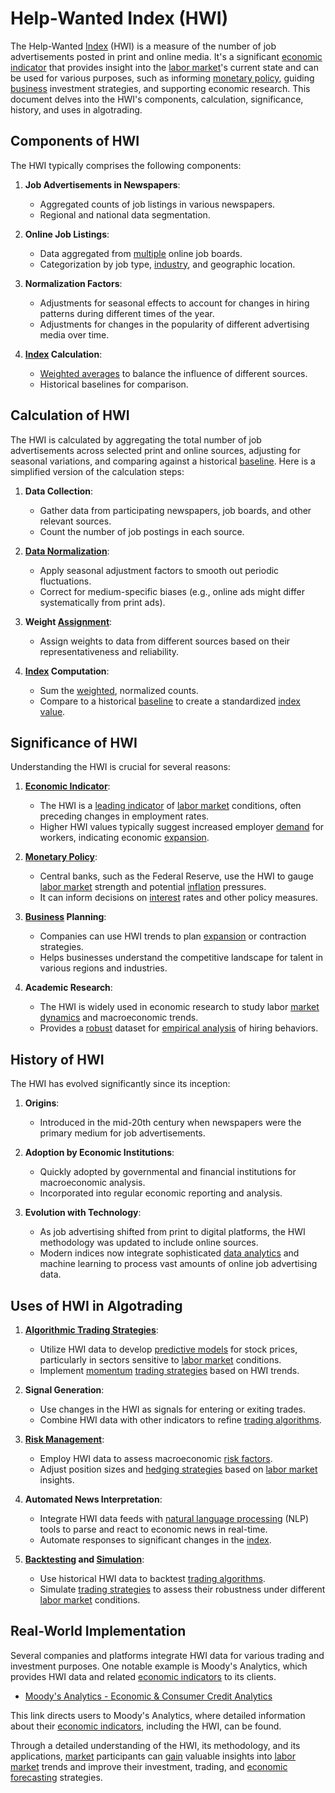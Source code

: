 # Help-Wanted Index (HWI)

The Help-Wanted [Index](../i/index.md) (HWI) is a measure of the number of job advertisements posted in print and online media. It's a significant [economic indicator](../e/economic_indicator.md) that provides insight into the [labor market](../l/labor_market.md)'s current state and can be used for various purposes, such as informing [monetary policy](../m/monetary_policy.md), guiding [business](../b/business.md) investment strategies, and supporting economic research. This document delves into the HWI's components, calculation, significance, history, and uses in algotrading.

## Components of HWI

The HWI typically comprises the following components:

1. **Job Advertisements in Newspapers**:
   - Aggregated counts of job listings in various newspapers.
   - Regional and national data segmentation.

2. **Online Job Listings**:
   - Data aggregated from [multiple](../m/multiple.md) online job boards.
   - Categorization by job type, [industry](../i/industry.md), and geographic location.

3. **Normalization Factors**:
   - Adjustments for seasonal effects to account for changes in hiring patterns during different times of the year.
   - Adjustments for changes in the popularity of different advertising media over time.

4. **[Index](../i/index.md) Calculation**:
   - [Weighted averages](../w/weighted_averages_in_trading.md) to balance the influence of different sources.
   - Historical baselines for comparison.

## Calculation of HWI

The HWI is calculated by aggregating the total number of job advertisements across selected print and online sources, adjusting for seasonal variations, and comparing against a historical [baseline](../b/baseline.md). Here is a simplified version of the calculation steps:

1. **Data Collection**:
   - Gather data from participating newspapers, job boards, and other relevant sources.
   - Count the number of job postings in each source.

2. **[Data Normalization](../d/data_normalization.md)**:
   - Apply seasonal adjustment factors to smooth out periodic fluctuations.
   - Correct for medium-specific biases (e.g., online ads might differ systematically from print ads).

3. **Weight [Assignment](../a/assignment.md)**:
   - Assign weights to data from different sources based on their representativeness and reliability.
  
4. **[Index](../i/index.md) Computation**:
   - Sum the [weighted](../w/weighted.md), normalized counts.
   - Compare to a historical [baseline](../b/baseline.md) to create a standardized [index](../i/index.md) [value](../v/value.md).

## Significance of HWI

Understanding the HWI is crucial for several reasons:

1. **[Economic Indicator](../e/economic_indicator.md)**:
   - The HWI is a [leading indicator](../l/leading_indicator.md) of [labor market](../l/labor_market.md) conditions, often preceding changes in employment rates.
   - Higher HWI values typically suggest increased employer [demand](../d/demand.md) for workers, indicating economic [expansion](../e/expansion.md).

2. **[Monetary Policy](../m/monetary_policy.md)**:
   - Central banks, such as the Federal Reserve, use the HWI to gauge [labor market](../l/labor_market.md) strength and potential [inflation](../i/inflation.md) pressures.
   - It can inform decisions on [interest](../i/interest.md) rates and other policy measures.

3. **[Business](../b/business.md) Planning**:
   - Companies can use HWI trends to plan [expansion](../e/expansion.md) or contraction strategies.
   - Helps businesses understand the competitive landscape for talent in various regions and industries.

4. **Academic Research**:
   - The HWI is widely used in economic research to study labor [market dynamics](../m/market_dynamics.md) and macroeconomic trends.
   - Provides a [robust](../r/robust.md) dataset for [empirical analysis](../e/empirical_analysis_in_trading.md) of hiring behaviors.

## History of HWI

The HWI has evolved significantly since its inception:

1. **Origins**:
   - Introduced in the mid-20th century when newspapers were the primary medium for job advertisements.

2. **Adoption by Economic Institutions**:
   - Quickly adopted by governmental and financial institutions for macroeconomic analysis.
   - Incorporated into regular economic reporting and analysis.

3. **Evolution with Technology**:
   - As job advertising shifted from print to digital platforms, the HWI methodology was updated to include online sources.
   - Modern indices now integrate sophisticated [data analytics](../d/data_analytics.md) and machine learning to process vast amounts of online job advertising data.

## Uses of HWI in Algotrading

1. **[Algorithmic Trading Strategies](../a/algorithmic_trading_strategies.md)**:
   - Utilize HWI data to develop [predictive models](../p/predictive_models_in_trading.md) for stock prices, particularly in sectors sensitive to [labor market](../l/labor_market.md) conditions.
   - Implement [momentum](../m/momentum.md) [trading strategies](../t/trading_strategies.md) based on HWI trends.

2. **Signal Generation**:
   - Use changes in the HWI as signals for entering or exiting trades.
   - Combine HWI data with other indicators to refine [trading algorithms](../t/trading_algorithms.md).

3. **[Risk Management](../r/risk_management.md)**:
   - Employ HWI data to assess macroeconomic [risk factors](../r/risk_factors_in_trading.md).
   - Adjust position sizes and [hedging strategies](../h/hedging_strategies.md) based on [labor market](../l/labor_market.md) insights.

4. **Automated News Interpretation**:
   - Integrate HWI data feeds with [natural language processing](../n/natural_language_processing_(nlp)_in_trading.md) (NLP) tools to parse and react to economic news in real-time.
   - Automate responses to significant changes in the [index](../i/index.md).

5. **[Backtesting](../b/backtesting.md) and [Simulation](../s/simulation_in_trading.md)**:
   - Use historical HWI data to backtest [trading algorithms](../t/trading_algorithms.md).
   - Simulate [trading strategies](../t/trading_strategies.md) to assess their robustness under different [labor market](../l/labor_market.md) conditions.

## Real-World Implementation

Several companies and platforms integrate HWI data for various trading and investment purposes. One notable example is Moody's Analytics, which provides HWI data and related [economic indicators](../e/economic_indicators.md) to its clients.

- [Moody's Analytics - Economic & Consumer Credit Analytics](https://www.economy.com/)

This link directs users to Moody's Analytics, where detailed information about their [economic indicators](../e/economic_indicators.md), including the HWI, can be found.

Through a detailed understanding of the HWI, its methodology, and its applications, [market](../m/market.md) participants can [gain](../g/gain.md) valuable insights into [labor market](../l/labor_market.md) trends and improve their investment, trading, and [economic forecasting](../e/economic_forecasting.md) strategies.